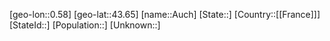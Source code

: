 ﻿---
location: [43.65,0.58]
type: City
tags:
- geo/City


SpocWebEntityId: 28921
isDeleted: false
confidential: public

---
[geo-lon::0.58]
[geo-lat::43.65]
[name::Auch]
[State::]
[Country::[[France]]]
[StateId::]
[Population::]
[Unknown::]

